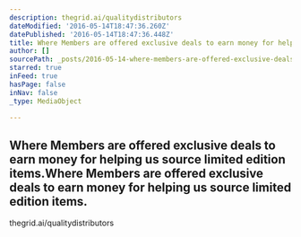 ```yaml
---
description: thegrid.ai/qualitydistributors
dateModified: '2016-05-14T18:47:36.260Z'
datePublished: '2016-05-14T18:47:36.448Z'
title: Where Members are offered exclusive deals to earn money for helping us source limited edition items.Where Members are offered exclusive deals to earn money for helping us source limited edition items.
author: []
sourcePath: _posts/2016-05-14-where-members-are-offered-exclusive-deals-to-earn-money-for.md
starred: true
inFeed: true
hasPage: false
inNav: false
_type: MediaObject

---
```

<article style=""><h1>Where Members are offered exclusive deals to earn money for helping us source limited edition items.Where Members are offered exclusive deals to earn money for helping us source limited edition items.</h1><p>thegrid.ai/qualitydistributors</p></article>